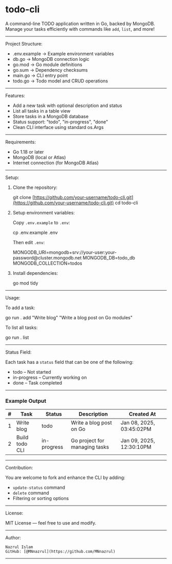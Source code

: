 # todo-cli

A command-line TODO application written in Go, backed by MongoDB. Manage your tasks efficiently with commands like `add`, `list`, and more!

---

Project Structure:

- .env.example → Example environment variables
- db.go → MongoDB connection logic
- go.mod → Go module definitions
- go.sum → Dependency checksums
- main.go → CLI entry point
- todo.go → Todo model and CRUD operations

---

Features:

- Add a new task with optional description and status
- List all tasks in a table view
- Store tasks in a MongoDB database
- Status support: "todo", "in-progress", "done"
- Clean CLI interface using standard os.Args

---

Requirements:

- Go 1.18 or later
- MongoDB (local or Atlas)
- Internet connection (for MongoDB Atlas)

---

Setup:

1. Clone the repository:

   git clone [https://github.com/your-username/todo-cli.git](https://github.com/your-username/todo-cli.git)
   cd todo-cli

2. Setup environment variables:

   Copy `.env.example` to `.env`:

   cp .env.example .env

   Then edit `.env`:

   MONGODB_URI=mongodb+srv://your-user\:your-password\@cluster.mongodb.net
   MONGODB_DB=todo_db
   MONGODB_COLLECTION=todos

3. Install dependencies:

   go mod tidy

---

Usage:

To add a task:

go run . add "Write blog" "Write a blog post on Go modules"

To list all tasks:

go run . list

---

Status Field:

Each task has a `status` field that can be one of the following:

- todo – Not started
- in-progress – Currently working on
- done – Task completed

---

### Example Output

| #   | Task           | Status      | Description                   | Created At               |
| --- | -------------- | ----------- | ----------------------------- | ------------------------ |
| 1   | Write blog     | todo        | Write a blog post on Go       | Jan 08, 2025, 03:45:02PM |
| 2   | Build todo CLI | in-progress | Go project for managing tasks | Jan 09, 2025, 12:30:10PM |

---

Contribution:

You are welcome to fork and enhance the CLI by adding:

- `update-status` command
- `delete` command
- Filtering or sorting options

---

License:

MIT License — feel free to use and modify.

---

Author:

    Nazrul Islam
    GitHub: [@MNnazrul](https://github.com/MNnazrul)

---
